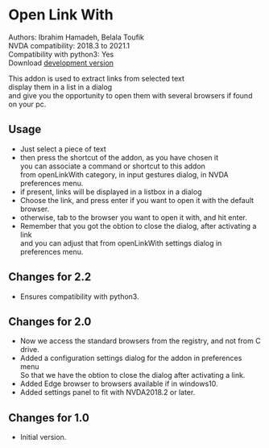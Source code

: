 # Open Link With #

Authors: Ibrahim Hamadeh, Belala Toufik  
NVDA compatibility: 2018.3 to 2021.1  
Compatibility with python3: Yes  
Download [development version][1]  

This addon is used to extract links from selected text  
display them in a list in a dialog  
and give you the opportunity to open them with several browsers if found on your pc.

## Usage

*	Just select a piece of text  
*	then press the shortcut of the addon, as you have chosen it  
you can associate a command or shortcut to this addon  
from openLinkWith category, in input gestures dialog, in NVDA preferences menu.  
*	if present, links will be displayed in a listbox in a dialog  
*	Choose the link, and press enter if you want to open it with the default browser.  
*	otherwise, tab to the browser you want to open it with, and hit enter.  
*	Remember that you got the obtion to close the dialog, after activating a link  
and you can adjust that from openLinkWith settings dialog in preferences menu.  

## Changes for 2.2 ##
*	Ensures compatibility with python3.  

## Changes for 2.0 ##

*	Now we access the standard browsers from the registry, and not from C drive.
*	Added a configuration settings dialog for the addon in preferences menu  
So that we have the obtion to close the dialog after activating a link.
*	Added Edge browser to browsers available if in windows10.
*	Added settings panel to  fit  with NVDA2018.2 or later.

## Changes for 1.0 ##

*	Initial version.

[1]: https://github.com/ibrahim-s/openLinkWith/releases/download/2.3-dev/openLinkWith-2.3-dev.nvda-addon
